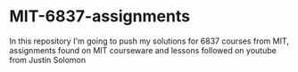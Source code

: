 # MIT-6837-assignments
In this repository I'm going to push my solutions for 6837 courses from MIT, assignments found on MIT courseware and lessons followed on youtube from Justin Solomon
